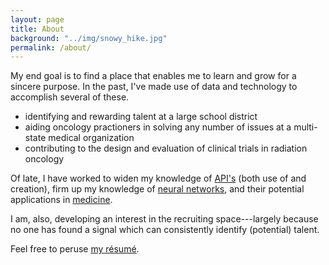 ```yaml
---
layout: page
title: About
background: "../img/snowy_hike.jpg"
permalink: /about/
---
```


My end goal is to find a place that enables me to learn and grow for a sincere purpose.  In the past, I've made use of data and technology to accomplish several of these.  
* identifying and rewarding talent at a large school district
* aiding oncology practioners in solving any number of issues at a multi-state medical organization
* contributing to the design and evaluation of clinical trials in radiation oncology

Of late, I have worked to widen my knowledge of <a href="https://snyderjo.github.io/iris_api/">API's</a> (both use of and creation), firm up my knowledge of <a href="https://snyderjo.github.io/Neural-Network-Tutorial/">neural networks</a>, and their potential applications in <a href="https://snyderjo.github.io/MelanomaIdentification/">medicine<a>.

I am, also, developing an interest in the recruiting space---largely because no one has found a signal which can consistently identify (potential) talent.

Feel free to peruse <a href="/documents/John_M_Snyder_resume.pdf">my résumé</a>.